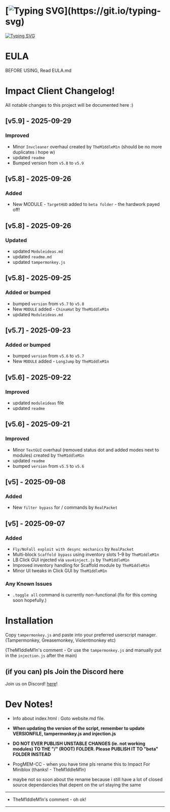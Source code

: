 # [![Typing SVG](https://readme-typing-svg.demolab.com?font=Fira+Code&duration=2500&pause=1000&color=FF0000&width=435&lines=Impact+Client+for+Miniblox.io!)](https://git.io/typing-svg)

[![Typing SVG](https://readme-typing-svg.demolab.com?font=Fira+Code&size=14&duration=2500&pause=1000&color=7179F7&width=435&lines=The+ultimate+MiniBlox+hacked+client!+;Built+for+stealth%2C+speed%2C+and+total+domination.;Fully+dark-mode+optimized+with+a+modern+UI)](https://git.io/typing-svg)

# EULA

BEFORE USING, Read EULA.md

# Impact Client Changelog!

All notable changes to this project will be documented here :)

## [v5.9] - 2025-09-29
### Improved
- Minor `Invcleaner` overhaul created by `TheM1ddleM1n` (should be no more duplicates i hope w)
- updated `readme`
- Bumped version from `v5.8` to `v5.9`

## [v5.8] - 2025-09-26
### Added
- New MODULE - `TargetHUD` added to `beta folder` - the hardwork payed off!

## [v5.8] - 2025-09-26
### Updated
- updated `Moduleideas.md`
- updated `readme.md`
- updated `tampermonkey.js`


## [v5.8] - 2025-09-25
### Added or bumped
- bumped `version` from `v5.7` to `v5.8`
- New `MODULE` added - `ChinaHat` by `TheM1ddleM1n`
- updated `Moduleideas.md`

## [v5.7] - 2025-09-23
### Added or bumped
- bumped `version` from `v5.6` to `v5.7`
- New `MODULE` added - `LongJump` by `TheM1ddleM1n`


## [v5.6] - 2025-09-22
### Improved
- updated `moduleideas` file
- updated `readme`

## [v5.6] - 2025-09-21
### Improved
- Minor `TextGUI` overhaul (removed status dot and added modes next to modules) created by `TheM1ddleM1n`
- updated `readme`
- bumped `version` from `v5.5` to `v5.6`

## [v5] - 2025-09-08
### Added
- New `filter bypass` for / commands by `RealPacket`

## [v5] - 2025-09-07
### Added
- `Fly/NoFall exploit with desync mechanics` by `RealPacket`
- Multi-block `Scaffold bypass` using inventory slots 1–9 by `TheM1ddleM1n`
- LB Click GUI injected via `vav4inject.js` by `TheM1ddleM1n`
- Improved inventory handling for Scaffold module by `TheM1ddleM1n`
- Minor UI tweaks in Click GUI by `TheM1ddleM1n`

### Any Known Issues
- `.toggle all` command is currently non-functional (fix for this coming soon hopefully.)

# Installation

Copy `tampermonkey.js` and paste into your preferred userscript manager. (Tampermonkey, Greasemonkey, Violentmonkey etc)

(TheM1ddleM1n's comment - Or use the `tampermonkey.js` and manually put in the `injection.js` after the main)

## (if you can) pls Join the Discord here

Join us on Discord! [here](https://discord.gg/PwpGemYhJx)!

# Dev Notes!

- Info about index.html : Goto website.md file.

- **When updating the version of the script, remember to update VERSIONFILE, tampermonkey.js and injection.js**

- **DO NOT EVER PUBLISH UNSTABLE CHANGES (ie. not working modules) TO THE "/" (ROOT) FOLDER. Please PUBLISH IT TO "beta" FOLDER INSTEAD**

- ProgMEM-CC - when you have time pls rename this to Impact For Miniblox (thanks! - TheM1ddleM1n)

- maybe not so soon about the rename because i still have a lot of closed source dependancies that depent on the url staying the same
----------------------------------------------
- TheM1ddleM1n's comment - oh ok!
----------------------------------------------
